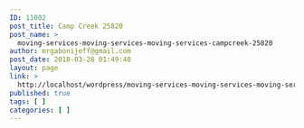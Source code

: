 ```yaml
---
ID: 11002
post_title: Camp Creek 25820
post_name: >
  moving-services-moving-services-moving-services-campcreek-25820
author: mrgabonijeff@gmail.com
post_date: 2018-03-28 01:49:40
layout: page
link: >
  http://localhost/wordpress/moving-services-moving-services-moving-services-campcreek-25820/
published: true
tags: [ ]
categories: [ ]
---
```

